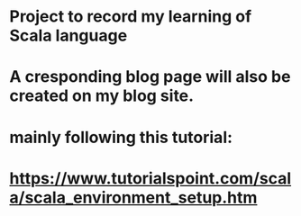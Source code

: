 # Project to record my learning of Scala language
# A cresponding blog page will also be created on my blog site.
# mainly following this tutorial:
# https://www.tutorialspoint.com/scala/scala_environment_setup.htm
